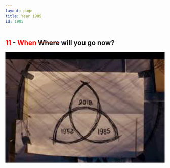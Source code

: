```yaml
---
layout: page
title: Year 1985
id: 1985
---
```


<h2><span style="color:red;">11</span> - <span style="color:red;">When</span> <del style="text-decoration-color:red;">Where</del> will you go now?</h2>

<img width="700px" class="hero-log" src="/img/dark-1985.jpeg" alt="">
